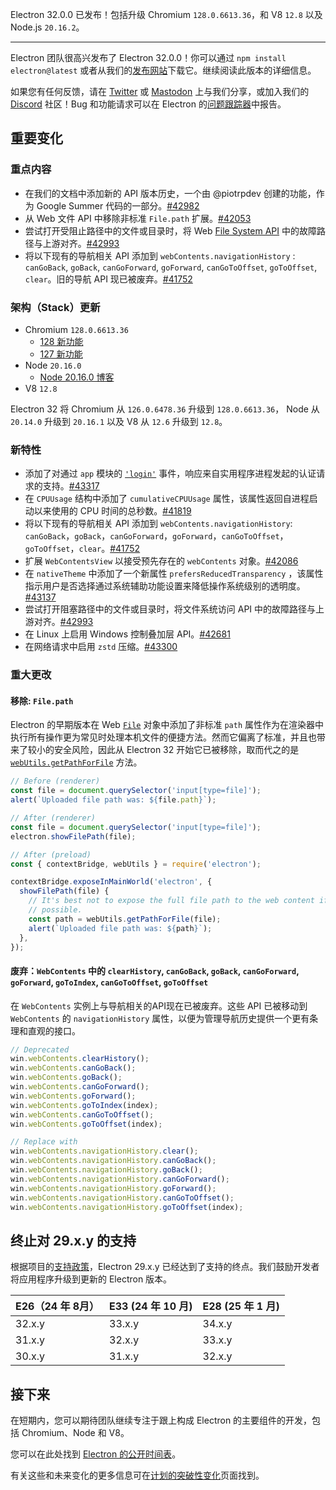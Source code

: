 Electron 32.0.0 已发布！包括升级 Chromium `128.0.6613.36`，和 V8 `12.8` 以及 Node.js `20.16.2`。

---

Electron 团队很高兴发布了 Electron 32.0.0！你可以通过 `npm install electron@latest` 或者从我们的[发布网站](https://releases.electronjs.org/releases/stable)下载它。继续阅读此版本的详细信息。

如果您有任何反馈，请在 [Twitter](https://twitter.com/electronjs) 或 [Mastodon](https://social.lfx.dev/@electronjs) 上与我们分享，或加入我们的 [Discord](https://discord.com/invite/electronjs) 社区！Bug 和功能请求可以在 Electron 的[问题跟踪器](https://github.com/electron/electron/issues)中报告。

## 重要变化

### 重点内容

- 在我们的文档中添加新的 API 版本历史，一个由 @piotrpdev 创建的功能，作为 Google Summer 代码的一部分。[#42982](https://github.com/electron/electron/pull/42982)
- 从 Web 文件 API 中移除非标准 `File.path` 扩展。[#42053](https://github.com/electron/electron/pull/42053)
- 尝试打开受阻止路径中的文件或目录时，将 Web [File System API](https://developer.mozilla.org/en-US/docs/Web/API/File_System_API) 中的故障路径与上游对齐。[#42993](https://github.com/electron/electron/pull/42993)
- 将以下现有的导航相关 API 添加到 `webContents.navigationHistory` : `canGoBack`, `goBack`, `canGoForward`, `goForward`, `canGoToOffset`, `goToOffset`, `clear`。旧的导航 API 现已被废弃。[#41752](https://github.com/electron/electron/pull/41752)

### 架构（Stack）更新

- Chromium `128.0.6613.36`
  - [128 新功能](https://developer.chrome.com/blog/new-in-chrome-128/)
  - [127 新功能](https://developer.chrome.com/blog/new-in-chrome-127/)
- Node `20.16.0`
  - [Node 20.16.0 博客](https://nodejs.org/en/blog/release/v20.16.0/)
- V8 `12.8`

Electron 32 将 Chromium 从 `126.0.6478.36` 升级到 `128.0.6613.36`， Node 从 `20.14.0` 升级到 `20.16.1` 以及 V8 从 `12.6` 升级到 `12.8`。

### 新特性

- 添加了对通过 `app` 模块的 [`'login'`](https://www.electronjs.org/docs/latest/api/app) 事件，响应来自实用程序进程发起的认证请求的支持。[#43317](https://github.com/electron/electron/pull/43317)
- 在 `CPUUsage` 结构中添加了 `cumulativeCPUUsage` 属性，该属性返回自进程启动以来使用的 CPU 时间的总秒数。[#41819](https://github.com/electron/electron/pull/41819)
- 将以下现有的导航相关 API 添加到 `webContents.navigationHistory`: `canGoBack`，`goBack`，`canGoForward`，`goForward`，`canGoToOffset`，`goToOffset`，`clear`。[#41752](https://github.com/electron/electron/pull/41752)
- 扩展 `WebContentsView` 以接受预先存在的 `webContents` 对象。[#42086](https://github.com/electron/electron/pull/42086)
- 在 `nativeTheme` 中添加了一个新属性 `prefersReducedTransparency` ，该属性指示用户是否选择通过系统辅助功能设置来降低操作系统级别的透明度。[#43137](https://github.com/electron/electron/pull/43137)
- 尝试打开阻塞路径中的文件或目录时，将文件系统访问 API 中的故障路径与上游对齐。[#42993](https://github.com/electron/electron/pull/42993)
- 在 Linux 上启用 Windows 控制叠加层 API。[#42681](https://github.com/electron/electron/pull/42681)
- 在网络请求中启用 `zstd` 压缩。[#43300](https://github.com/electron/electron/pull/43300)

### 重大更改

#### 移除: `File.path`

Electron 的早期版本在 Web [`File`](https://developer.mozilla.org/en-US/docs/Web/API/File) 对象中添加了非标准 `path` 属性作为在渲染器中执行所有操作更为常见时处理本机文件的便捷方法。然而它偏离了标准，并且也带来了较小的安全风险，因此从 Electron 32 开始它已被移除，取而代之的是 [`webUtils.getPathForFile`](https://github.com/electron/electron/tree/main/docs/api/web-utils.md#webutilsgetpathforfilefile) 方法。

```js
// Before (renderer)
const file = document.querySelector('input[type=file]');
alert(`Uploaded file path was: ${file.path}`);
```

```js
// After (renderer)
const file = document.querySelector('input[type=file]');
electron.showFilePath(file);

// After (preload)
const { contextBridge, webUtils } = require('electron');

contextBridge.exposeInMainWorld('electron', {
  showFilePath(file) {
    // It's best not to expose the full file path to the web content if
    // possible.
    const path = webUtils.getPathForFile(file);
    alert(`Uploaded file path was: ${path}`);
  },
});
```

#### 废弃：`WebContents` 中的 `clearHistory`, `canGoBack`, `goBack`, `canGoForward`, `goForward`, `goToIndex`, `canGoToOffset`, `goToOffset`

在 `WebContents` 实例上与导航相关的API现在已被废弃。这些 API 已被移动到 `WebContents` 的 `navigationHistory` 属性，以便为管理导航历史提供一个更有条理和直观的接口。

```js
// Deprecated
win.webContents.clearHistory();
win.webContents.canGoBack();
win.webContents.goBack();
win.webContents.canGoForward();
win.webContents.goForward();
win.webContents.goToIndex(index);
win.webContents.canGoToOffset();
win.webContents.goToOffset(index);

// Replace with
win.webContents.navigationHistory.clear();
win.webContents.navigationHistory.canGoBack();
win.webContents.navigationHistory.goBack();
win.webContents.navigationHistory.canGoForward();
win.webContents.navigationHistory.goForward();
win.webContents.navigationHistory.canGoToOffset();
win.webContents.navigationHistory.goToOffset(index);
```

## 终止对 29.x.y 的支持

根据项目的[支持政策](https://www.electronjs.org/docs/latest/tutorial/electron-timelines#version-support-policy)，Electron 29.x.y 已经达到了支持的终点。我们鼓励开发者将应用程序升级到更新的 Electron 版本。

| E26（24 年 8月）                           | E33 (24 年 10 月)     | E28 (25 年 1 月)      |
| -------------------------------------- | -------------------------------------- | -------------------------------------- |
| 32.x.y | 33.x.y | 34.x.y |
| 31.x.y | 32.x.y | 33.x.y |
| 30.x.y | 31.x.y | 32.x.y |

## 接下来

在短期内，您可以期待团队继续专注于跟上构成 Electron 的主要组件的开发，包括 Chromium、Node 和 V8。

您可以在此处找到 [Electron 的公开时间表](https://www.electronjs.org/docs/latest/tutorial/electron-timelines)。

有关这些和未来变化的更多信息可在[计划的突破性变化](https://github.com/electron/electron/blob/main/docs/breaking-changes.md)页面找到。

